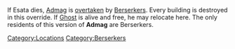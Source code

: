 If Esata dies, [Admag](Admag.md "wikilink") is
[overtaken](Town_Overrides.md "wikilink") by
[Berserkers](02%20-%20Projects%20&%20Wikis/Kenshi/Kenshi%20Wiki/Kenshi%20Wiki%20Template/00%20-%20World%20Data/Admag/Berserkers.md "wikilink"). Every building is destroyed in this
override. If [Ghost](Ghost.md "wikilink") is alive and free, he may
relocate here. The only residents of this version of **Admag** are
Berserkers.

[Category:Locations](Category:Locations "wikilink")
[Category:Berserkers](Category:Berserkers "wikilink")